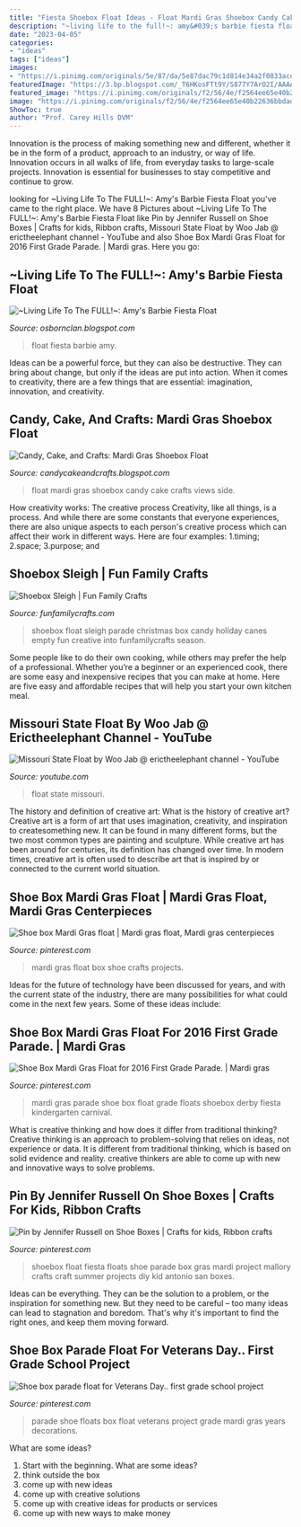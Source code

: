 ```yaml
---
title: "Fiesta Shoebox Float Ideas - Float Mardi Gras Shoebox Candy Cake Crafts Views Side"
description: "~living life to the full!~: amy&#039;s barbie fiesta float"
date: "2023-04-05"
categories:
- "ideas"
tags: ["ideas"]
images:
- "https://i.pinimg.com/originals/5e/87/da/5e87dac79c1d814e34a2f0833acefaf7.jpg"
featuredImage: "https://3.bp.blogspot.com/_T6HKosFTt9Y/S877Y7ArO2I/AAAAAAAABLg/2SbIWgL6nRM/s1600/DSC07315.JPG"
featured_image: "https://i.pinimg.com/originals/f2/56/4e/f2564ee65e40b22636bbdad86f9fad45.jpg"
image: "https://i.pinimg.com/originals/f2/56/4e/f2564ee65e40b22636bbdad86f9fad45.jpg"
ShowToc: true
author: "Prof. Carey Hills DVM"
---
```



Innovation is the process of making something new and different, whether it be in the form of a product, approach to an industry, or way of life. Innovation occurs in all walks of life, from everyday tasks to large-scale projects. Innovation is essential for businesses to stay competitive and continue to grow.

	

		
looking for ~Living Life To The FULL!~: Amy&#039;s Barbie Fiesta Float you've came to the right place. We have 8 Pictures about ~Living Life To The FULL!~: Amy&#039;s Barbie Fiesta Float like Pin by Jennifer Russell on Shoe Boxes | Crafts for kids, Ribbon crafts, Missouri State Float by Woo Jab @ erictheelephant channel - YouTube and also Shoe Box Mardi Gras Float for 2016 First Grade Parade. | Mardi gras. Here you go:
		
    
## ~Living Life To The FULL!~: Amy&#039;s Barbie Fiesta Float

<img loading=lazy src="https://3.bp.blogspot.com/_T6HKosFTt9Y/S877Y7ArO2I/AAAAAAAABLg/2SbIWgL6nRM/s1600/DSC07315.JPG" onerror="this.onerror=null;this.src='https://tse3.mm.bing.net/th?id=OIP.GnHbccJPuhuv7uFzxo9EVgHaJ4&amp;pid=15.1';" alt="~Living Life To The FULL!~: Amy&#039;s Barbie Fiesta Float">

_Source: osbornclan.blogspot.com_

>float fiesta barbie amy. 

	

Ideas can be a powerful force, but they can also be destructive. They can bring about change, but only if the ideas are put into action. When it comes to creativity, there are a few things that are essential: imagination, innovation, and creativity.

    
## Candy, Cake, And Crafts: Mardi Gras Shoebox Float

<img loading=lazy src="http://3.bp.blogspot.com/-SQXdrRB6z0c/TzyW6q6VQfI/AAAAAAAAAeo/vvRTmWn6aPM/s1600/IMG_20120214_210356.jpg" onerror="this.onerror=null;this.src='https://tse1.mm.bing.net/th?id=OIP.Fw8NdwHpDXSmdzrUfHBFOAHaJ4&amp;pid=15.1';" alt="Candy, Cake, and Crafts: Mardi Gras Shoebox Float">

_Source: candycakeandcrafts.blogspot.com_

>float mardi gras shoebox candy cake crafts views side. 

	

How creativity works: The creative process
Creativity, like all things, is a process. And while there are some constants that everyone experiences, there are also unique aspects to each person's creative process which can affect their work in different ways. Here are four examples: 1.timing; 2.space; 3.purpose; and 
    
## Shoebox Sleigh | Fun Family Crafts

<img loading=lazy src="https://funfamilycrafts.com/wp-content/uploads/2015/06/IMG_8062.jpg" onerror="this.onerror=null;this.src='https://tse1.mm.bing.net/th?id=OIP.CI8H55hINpEf8Wo3uBwFcQHaGB&amp;pid=15.1';" alt="Shoebox Sleigh | Fun Family Crafts">

_Source: funfamilycrafts.com_

>shoebox float sleigh parade christmas box candy holiday canes empty fun creative into funfamilycrafts season. 

	

Some people like to do their own cooking, while others may prefer the help of a professional. Whether you’re a beginner or an experienced cook, there are some easy and inexpensive recipes that you can make at home. Here are five easy and affordable recipes that will help you start your own kitchen meal.

    
## Missouri State Float By Woo Jab @ Erictheelephant Channel - YouTube

<img loading=lazy src="http://i.ytimg.com/vi/66MCXBqphGo/maxresdefault.jpg" onerror="this.onerror=null;this.src='https://tse1.mm.bing.net/th?id=OIP.XtH3vucsxRuR2_NvqTeFWgHaEK&amp;pid=15.1';" alt="Missouri State Float by Woo Jab @ erictheelephant channel - YouTube">

_Source: youtube.com_

>float state missouri. 

	

The history and definition of creative art: What is the history of creative art?
Creative art is a form of art that uses imagination, creativity, and inspiration to createsomething new. It can be found in many different forms, but the two most common types are painting and sculpture. While creative art has been around for centuries, its definition has changed over time. In modern times, creative art is often used to describe art that is inspired by or connected to the current world situation.

    
## Shoe Box Mardi Gras Float | Mardi Gras Float, Mardi Gras Centerpieces

<img loading=lazy src="https://i.pinimg.com/originals/f2/56/4e/f2564ee65e40b22636bbdad86f9fad45.jpg" onerror="this.onerror=null;this.src='https://tse1.mm.bing.net/th?id=OIP.6vF8PWt8N5T-Cjy6vietoAHaJ4&amp;pid=15.1';" alt="Shoe box Mardi Gras float | Mardi gras float, Mardi gras centerpieces">

_Source: pinterest.com_

>mardi gras float box shoe crafts projects. 

	

Ideas for the future of technology have been discussed for years, and with the current state of the industry, there are many possibilities for what could come in the next few years. Some of these ideas include: 

    
## Shoe Box Mardi Gras Float For 2016 First Grade Parade. | Mardi Gras

<img loading=lazy src="https://i.pinimg.com/originals/5a/b0/7b/5ab07b9a4ee1def5d09032e7a2ec4359.jpg" onerror="this.onerror=null;this.src='https://tse4.mm.bing.net/th?id=OIP.mBQ2P8-8BxxIQsV8cjYNSAHaFj&amp;pid=15.1';" alt="Shoe Box Mardi Gras Float for 2016 First Grade Parade. | Mardi gras">

_Source: pinterest.com_

>mardi gras parade shoe box float grade floats shoebox derby fiesta kindergarten carnival. 

	

What is creative thinking and how does it differ from traditional thinking?
Creative thinking is an approach to problem-solving that relies on ideas, not experience or data. It is different from traditional thinking, which is based on solid evidence and reality. creative thinkers are able to come up with new and innovative ways to solve problems.

    
## Pin By Jennifer Russell On Shoe Boxes | Crafts For Kids, Ribbon Crafts

<img loading=lazy src="https://i.pinimg.com/originals/5e/87/da/5e87dac79c1d814e34a2f0833acefaf7.jpg" onerror="this.onerror=null;this.src='https://tse3.mm.bing.net/th?id=OIP.aXrmC17es4csky9N70QIpAHaJ4&amp;pid=15.1';" alt="Pin by Jennifer Russell on Shoe Boxes | Crafts for kids, Ribbon crafts">

_Source: pinterest.com_

>shoebox float fiesta floats shoe parade box gras mardi project mallory crafts craft summer projects diy kid antonio san boxes. 

	

Ideas can be everything. They can be the solution to a problem, or the inspiration for something new. But they need to be careful – too many ideas can lead to stagnation and boredom. That's why it's important to find the right ones, and keep them moving forward.

    
## Shoe Box Parade Float For Veterans Day.. First Grade School Project

<img loading=lazy src="https://s-media-cache-ak0.pinimg.com/736x/28/4b/72/284b72dab54e7d6f721a86f3cf554f1f.jpg" onerror="this.onerror=null;this.src='https://tse1.mm.bing.net/th?id=OIP.DYBSD14GSqn17bo5k1AmYgHaJ3&amp;pid=15.1';" alt="Shoe box parade float for Veterans Day.. first grade school project">

_Source: pinterest.com_

>parade shoe floats box float veterans project grade mardi gras years decorations. 

	

What are some ideas?
1. Start with the beginning. What are some ideas? 
2. think outside the box 
3. come up with new ideas 
4. come up with creative solutions 
5. come up with creative ideas for products or services 
6. come up with new ways to make money 


